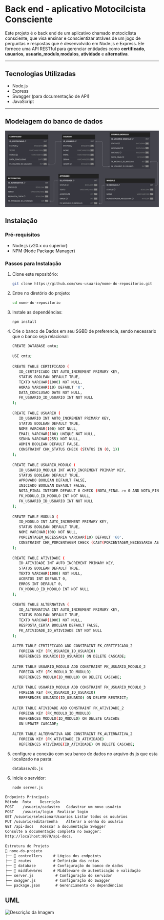 # Back end - aplicativo Motocilcista Consciente

Este projeto é o back end de um aplicativo chamado motociclista consciente, que visa ensinar e conscientizar atráves de um jogo de perguntas e respostas que é desenvolvido em Node.js e Express. Ele fornece uma API RESTful para gerenciar entidades como **certificado**, **usuarios**, **usuario_modulo**,**modulos**, **atividade** e **alternativa**.

---

## Tecnologias Utilizadas

- Node.js
- Express
- Swagger (para documentação de API)
- JavaScript

---

## Modelagem do banco de dados
![Descrição da Imagem](database/DER.jpg)

## Instalação

### Pré-requisitos
- Node.js (v20.x ou superior)
- NPM (Node Package Manager)

### Passos para Instalação
1. Clone este repositório:
   ```bash
   git clone https://github.com/seu-usuario/nome-do-repositorio.git
2. Entre no diretório do projeto:
   ```bash
   cd nome-do-repositorio
3. Instale as dependências:
   ```bash
   npm install
4. Crie o banco de Dados em seu SGBD de preferencia, sendo necessario que o banco seja relacional:
   ```bash
   CREATE DATABASE cmtu;

   USE cmtu;

   CREATE TABLE CERTIFICADO (
      ID_CERTIFICADO INT AUTO_INCREMENT PRIMARY KEY,
      STATUS BOOLEAN DEFAULT TRUE,
      TEXTO VARCHAR(1000) NOT NULL,
      HORAS VARCHAR(10) DEFAULT '0',
      DATA_CONCLUSAO DATE NOT NULL,
      FK_USUARIO_ID_USUARIO INT NOT NULL
   );

   CREATE TABLE USUARIO (
      ID_USUARIO INT AUTO_INCREMENT PRIMARY KEY,
      STATUS BOOLEAN DEFAULT TRUE,
      NOME VARCHAR(100) NOT NULL,
      EMAIL VARCHAR(100) UNIQUE NOT NULL,
      SENHA VARCHAR(255) NOT NULL,
      ADMIN BOOLEAN DEFAULT FALSE,
      CONSTRAINT CHK_STATUS CHECK (STATUS IN (0, 1))
   );

   CREATE TABLE USUARIO_MODULO (
      ID_USUARIO_MODULO INT AUTO_INCREMENT PRIMARY KEY,
      STATUS BOOLEAN DEFAULT TRUE,
      APROVADO BOOLEAN DEFAULT FALSE,
      INICIADO BOOLEAN DEFAULT FALSE,
      NOTA_FINAL INTEGER DEFAULT 0 CHECK (NOTA_FINAL >= 0 AND NOTA_FINAL <= 100),
      FK_MODULO_ID_MODULO INT NOT NULL,
      FK_USUARIO_ID_USUARIO INT NOT NULL
   );

   CREATE TABLE MODULO (
      ID_MODULO INT AUTO_INCREMENT PRIMARY KEY,
      STATUS BOOLEAN DEFAULT TRUE,
      NOME VARCHAR(100) NOT NULL,
      PORCENTAGEM_NECESSARIA VARCHAR(10) DEFAULT '60',
      CONSTRAINT CHK_PORCENTAGEM CHECK (CAST(PORCENTAGEM_NECESSARIA AS DECIMAL) BETWEEN 0 AND 100)
   );

   CREATE TABLE ATIVIDADE (
      ID_ATIVIDADE INT AUTO_INCREMENT PRIMARY KEY,
      STATUS BOOLEAN DEFAULT TRUE,
      TEXTO VARCHAR(1000) NOT NULL,
      ACERTOS INT DEFAULT 0,
      ERROS INT DEFAULT 0,
      FK_MODULO_ID_MODULO INT NOT NULL
   );

   CREATE TABLE ALTERNATIVA (
      ID_ALTERNATIVA INT AUTO_INCREMENT PRIMARY KEY,
      STATUS BOOLEAN DEFAULT TRUE,
      TEXTO VARCHAR(1000) NOT NULL,
      RESPOSTA_CERTA BOOLEAN DEFAULT FALSE,
      FK_ATIVIDADE_ID_ATIVIDADE INT NOT NULL
   );

   ALTER TABLE CERTIFICADO ADD CONSTRAINT FK_CERTIFICADO_2
      FOREIGN KEY (FK_USUARIO_ID_USUARIO)
      REFERENCES USUARIO(ID_USUARIO) ON DELETE CASCADE;

   ALTER TABLE USUARIO_MODULO ADD CONSTRAINT FK_USUARIO_MODULO_2
      FOREIGN KEY (FK_MODULO_ID_MODULO)
      REFERENCES MODULO(ID_MODULO) ON DELETE CASCADE;

   ALTER TABLE USUARIO_MODULO ADD CONSTRAINT FK_USUARIO_MODULO_3
      FOREIGN KEY (FK_USUARIO_ID_USUARIO)
      REFERENCES USUARIO(ID_USUARIO) ON DELETE RESTRICT;

   ALTER TABLE ATIVIDADE ADD CONSTRAINT FK_ATIVIDADE_2
      FOREIGN KEY (FK_MODULO_ID_MODULO)
      REFERENCES MODULO(ID_MODULO) ON DELETE CASCADE
      ON UPDATE CASCADE;

   ALTER TABLE ALTERNATIVA ADD CONSTRAINT FK_ALTERNATIVA_2
      FOREIGN KEY (FK_ATIVIDADE_ID_ATIVIDADE)
      REFERENCES ATIVIDADE(ID_ATIVIDADE) ON DELETE CASCADE;
5. configure a conexão com seu banco de dados no arquivo ds.js que esta localizado na pasta:
   ```bash
   database/db.js
6. Inicie o servidor:
   ```bash
   node server.js
```
Endpoints Principais
Método	Rota	Descrição
POST	/usuario/cadastro	Cadastrar um novo usuário
POST	/usuario/login	Realizar login
GET	/usuario/selecionarUsuarios	Listar todos os usuários
PUT	/usuario/editarSenha	Alterar a senha do usuário
GET	/api-docs	Acessar a documentação Swagger
Consulte a documentação completa no Swagger: http://localhost:8079/api-docs.

Estrutura do Projeto
📂 nome-do-projeto
├── 📂 controllers     # Lógica dos endpoints
├── 📂 routes          # Definição das rotas
├── 📂 database        # Configuração do banco de dados
├── 📂 middlewares     # Middleware de autenticação e validação
├── server.js          # Configuração do servidor
├── swagger.js         # Configuração do Swagger
└── package.json       # Gerenciamento de dependências
 ```
 ## UML
![Descrição da Imagem](./docs/uml.jpg)
